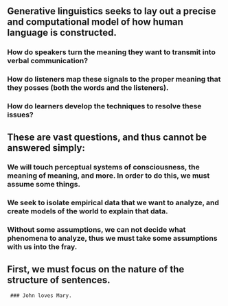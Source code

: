  ## Generative linguistics seeks to lay out a precise and computational model of how human language is constructed.
### How do speakers turn the meaning they want to transmit into verbal communication?
### How do listeners map these signals to the proper meaning that they posses (both the words and the listeners).
### How do learners develop the techniques to resolve these issues?
 ## These are vast questions, and thus cannot be answered simply:
### We will touch perceptual systems of consciousness, the meaning of meaning, and more. In order to do this, we must assume some things.
### We seek to isolate empirical data that we want to analyze, and create models of the world to explain that data.
### Without some assumptions, we can not decide what phenomena to analyze, thus we must take some assumptions with us into the fray.
 ## First, we must focus on the nature of the structure of sentences.
     ### John loves Mary.
         
